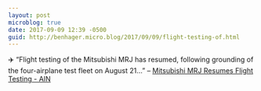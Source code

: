 ```yaml
---
layout: post
microblog: true
date: 2017-09-09 12:39 -0500
guid: http://benhager.micro.blog/2017/09/09/flight-testing-of.html
---
```

✈️ “Flight testing of the Mitsubishi MRJ has resumed, following grounding of the four-airplane test fleet on August 21…” – [Mitsubishi MRJ Resumes Flight Testing - AIN](http://www.ainonline.com/aviation-news/air-transport/2017-09-08/mitsubishi-mrj-resumes-flight-testing)
